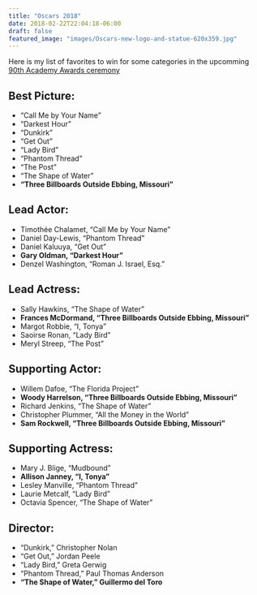 ```yaml
---
title: "Oscars 2018"
date: 2018-02-22T22:04:18-06:00
draft: false
featured_image: "images/Oscars-new-logo-and-statue-620x359.jpg"
---
```


Here is my list of favorites to win for some categories in the upcomming [90th Academy Awards ceremony](https://www.oscars.org/oscars/ceremonies/2018) 

## Best Picture:

  * “Call Me by Your Name”
  * “Darkest Hour”
  * “Dunkirk”
  * “Get Out”
  * “Lady Bird”
  * “Phantom Thread”
  * “The Post”
  * “The Shape of Water”
  * __“Three Billboards Outside Ebbing, Missouri”__

## Lead Actor:

  * Timothée Chalamet, “Call Me by Your Name”
  * Daniel Day-Lewis, “Phantom Thread”
  * Daniel Kaluuya, “Get Out”
  * __Gary Oldman, “Darkest Hour”__
  * Denzel Washington, “Roman J. Israel, Esq.”

## Lead Actress:

  * Sally Hawkins, “The Shape of Water”
  * __Frances McDormand, “Three Billboards Outside Ebbing, Missouri”__
  * Margot Robbie, “I, Tonya”
  * Saoirse Ronan, “Lady Bird”
  * Meryl Streep, “The Post”

## Supporting Actor:

  * Willem Dafoe, “The Florida Project”
  * __Woody Harrelson, “Three Billboards Outside Ebbing, Missouri”__
  * Richard Jenkins, “The Shape of Water”
  * Christopher Plummer, “All the Money in the World”
  * __Sam Rockwell, “Three Billboards Outside Ebbing, Missouri”__

## Supporting Actress:

  * Mary J. Blige, “Mudbound”
  * __Allison Janney, “I, Tonya”__
  * Lesley Manville, “Phantom Thread”
  * Laurie Metcalf, “Lady Bird”
  * Octavia Spencer, “The Shape of Water”

## Director:

  * “Dunkirk,” Christopher Nolan
  * “Get Out,” Jordan Peele
  * “Lady Bird,” Greta Gerwig
  * “Phantom Thread,” Paul Thomas Anderson
  * __“The Shape of Water,” Guillermo del Toro__
